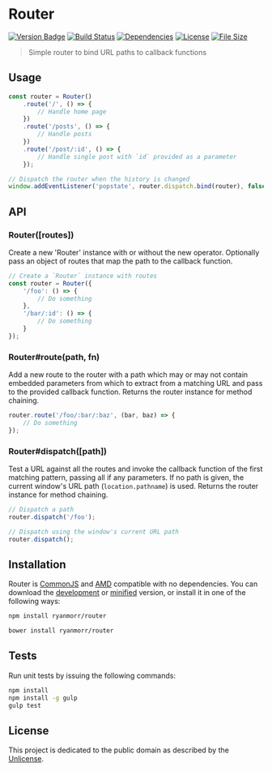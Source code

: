 # Router

[![Version Badge][version-image]][project-url]
[![Build Status][build-image]][build-url]
[![Dependencies][dependencies-image]][project-url]
[![License][license-image]][license-url]
[![File Size][file-size-image]][project-url]

> Simple router to bind URL paths to callback functions

## Usage

```javascript
const router = Router()
    .route('/', () => {
        // Handle home page 
    })
    .route('/posts', () => {
        // Handle posts
    })
    .route('/post/:id', () => {
        // Handle single post with `id` provided as a parameter
    });

// Dispatch the router when the history is changed
window.addEventListener('popstate', router.dispatch.bind(router), false);
```

## API

### Router([routes])

Create a new 'Router' instance with or without the new operator. Optionally pass an object of routes that map the path to the callback function.

```javascript
// Create a `Router` instance with routes
const router = Router({
    '/foo': () => {
        // Do something 
    },
    '/bar/:id': () => {
        // Do something 
    }
});
```

### Router#route(path, fn)

Add a new route to the router with a path which may or may not contain embedded parameters from which to extract from a matching URL and pass to the provided callback function. Returns the router instance for method chaining.

```javascript
router.route('/foo/:bar/:baz', (bar, baz) => {
    // Do something 
});
```

### Router#dispatch([path])

Test a URL against all the routes and invoke the callback function of the first matching pattern, passing all if any parameters. If no path is given, the current window's URL path (`location.pathname`) is used. Returns the router instance for method chaining.

```javascript
// Dispatch a path
router.dispatch('/foo');

// Dispatch using the window's current URL path
router.dispatch();
```

## Installation

Router is [CommonJS](http://www.commonjs.org/) and [AMD](https://github.com/amdjs/amdjs-api/wiki/AMD) compatible with no dependencies. You can download the [development](http://github.com/ryanmorr/router/raw/master/dist/router.js) or [minified](http://github.com/ryanmorr/router/raw/master/dist/router.min.js) version, or install it in one of the following ways:

``` sh
npm install ryanmorr/router

bower install ryanmorr/router
```

## Tests

Run unit tests by issuing the following commands:

``` sh
npm install
npm install -g gulp
gulp test
```

## License

This project is dedicated to the public domain as described by the [Unlicense](http://unlicense.org/).

[project-url]: https://github.com/ryanmorr/router
[version-image]: https://badge.fury.io/gh/ryanmorr%2Frouter.svg
[build-url]: https://travis-ci.org/ryanmorr/router
[build-image]: https://travis-ci.org/ryanmorr/router.svg
[dependencies-image]: https://david-dm.org/ryanmorr/router.svg
[license-image]: https://img.shields.io/badge/license-Unlicense-blue.svg
[license-url]: UNLICENSE
[file-size-image]: https://badge-size.herokuapp.com/ryanmorr/router/master/dist/router.min.js.svg?color=blue&label=file%20size